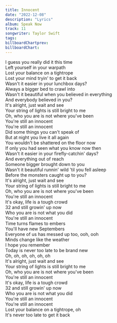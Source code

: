 ```yaml
---
title: Innocent
date: "2022-12-08"
description: "Lyrics"
album: Speak Now
track: 11
songwriter: Taylor Swift
tags: 
billboardChartprev:
billboardChart:
---
```


I guess you really did it this time <br />
Left yourself in your warpath <br />
Lost your balance on a tightrope <br />
Lost your mind tryin' to get it back <br />
Wasn't it easier in your lunchbox days? <br />
Always a bigger bed to crawl into <br />
Wasn't it beautiful when you believed in everything <br />
And everybody believed in you? <br />
It's alright, just wait and see <br />
Your string of lights is still bright to me <br />
Oh, who you are is not where you've been <br />
You're still an innocent <br />
You're still an innocent <br />
Did some things you can't speak of <br />
But at night you live it all again <br />
You wouldn't be shattered on the floor now <br />
If only you had seen what you know now then <br />
Wasn't it easier in your firefly-catchin' days? <br />
And everything out of reach <br />
Someone bigger brought down to you <br />
Wasn't it beautiful runnin' wild 'til you fell asleep <br />
Before the monsters caught up to you? <br />
It's alright, just wait and see <br />
Your string of lights is still bright to me <br />
Oh, who you are is not where you've been <br />
You're still an innocent <br />
It's okay, life is a tough crowd <br />
32 and still growin' up now <br />
Who you are is not what you did <br />
You're still an innocent <br />
Time turns flames to embers <br />
You'll have new Septembers <br />
Everyone of us has messed up too, ooh, ooh <br />
Minds change like the weather <br />
I hope you remember <br />
Today is never too late to be brand new <br />
Oh, oh, oh, oh, oh, oh <br />
It's alright, just wait and see <br />
Your string of lights is still bright to me <br />
Oh, who you are is not where you've been <br />
You're still an innocent <br />
It's okay, life is a tough crowd <br />
32 and still growin' up now <br />
Who you are is not what you did <br />
You're still an innocent <br />
You're still an innocent <br />
Lost your balance on a tightrope, oh <br />
It's never too late to get it back <br />
 <br />